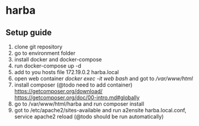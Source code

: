 # harba

## Setup guide
1. clone git repository
2. go to environment folder
3. install docker and docker-compose
4. run docker-compose up -d
5. add to you hosts file 
    172.19.0.2 harba.local  
6. open web container *docker exec -it web bash* and got to */var/www/html*
7. install composer (@todo need to add container)  
    https://getcomposer.org/download/  
    https://getcomposer.org/doc/00-intro.md#globally  
8. go to /var/www/html/harba and run composer install
9. got to /etc/apache2/sites-available and run a2ensite harba.local.conf, service apache2 reload (@todo should be run automatically)

